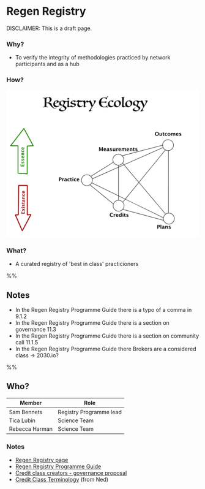 # Regen Registry
DISCLAIMER: This is a draft page.

### Why?
- To verify the integrity of methodologies practiced by network participants and as a hub 

### How?
![](assets/RegistryEcology.jpg)

### What?
-  A curated registry of 'best in class' practicioners

%%
## Notes
- In the Regen Registry Programme Guide there is a typo of a comma in 9.1.2
- In the Regen Registry Programme Guide there is a section on governance 11.3
- In the Regen Registry Programme Guide there is a section on community call 11.1.5
- In the Regen Registry Programme Guide there Brokers are a considered class -> 2030.io?

%%

## Who?

| Member | Role |
|---|---|
| Sam Bennets | Registry Programme lead |
| Tica Lubin | Science Team |
| Rebecca Harman | Science Team | 

### Notes
- [Regen Registry page](https://registry.regen.network)
- [Regen Registry Programme Guide](https://regen-registry.s3.amazonaws.com/Regen+Registry+Program+Guide.pdf)
- [Credit class creators - governance proposal](https://github.com/regen-network/governance/tree/main/proposals/2021-12-regen-registry-credit-class-creator)
- [Credit Class Terminology](https://docs.google.com/document/d/1d0NHg-asQ7TuRFbNF-pMEW0dy_xc8Eei/edit) (from Ned)